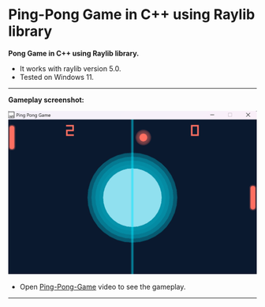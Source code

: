 # Ping-Pong Game in C++ using Raylib library

**Pong Game in C++ using Raylib library.**

- It works with raylib version 5.0.
- Tested on Windows 11.

---
**Gameplay screenshot:**

![Gameplay Screenshot](game.png)

* Open [Ping-Pong-Game]() video to see the gameplay.
---
